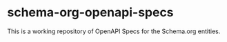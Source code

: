 # schema-org-openapi-specs
This is a working repository of OpenAPI Specs for the Schema.org entities.
